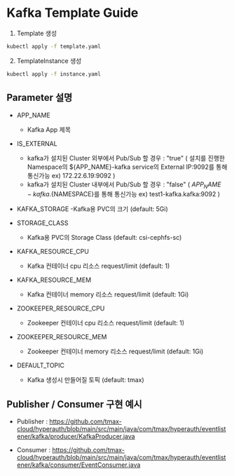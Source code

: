 # Kafka Template Guide

1. Template 생성
```bash
kubectl apply -f template.yaml
```

2. TemplateInstance 생성
```bash
kubectl apply -f instance.yaml
```

## Parameter 설명
- APP_NAME  
  - Kafka App 제목

- IS_EXTERNAL
  - kafka가 설치된 Cluster 외부에서 Pub/Sub 할 경우 : "true" ( 설치를 진행한 Namespace의 ${APP_NAME}-kafka service의 External IP:9092를 통해 통신가능  ex) 172.22.6.19:9092 ) 
  - kafka가 설치된 Cluster 내부에서 Pub/Sub 할 경우 : "false" ( ${APP_NAME}-kafka.${NAMESPACE}를 통해 통신가능 ex) test1-kafka.kafka:9092 )

- KAFKA_STORAGE
  -Kafka용 PVC의 크기 (default: 5Gi)

- STORAGE_CLASS  
  - Kafka용 PVC의 Storage Class (default: csi-cephfs-sc)

- KAFKA_RESOURCE_CPU  
  - Kafka 컨테이너 cpu 리소스 request/limit (default: 1)

- KAFKA_RESOURCE_MEM  
  - Kafka 컨테이너 memory 리소스 request/limit (default: 1Gi)

- ZOOKEEPER_RESOURCE_CPU  
  - Zookeeper 컨테이너 cpu 리소스 request/limit (default: 1)

- ZOOKEEPER_RESOURCE_MEM  
  - Zookeeper 컨테이너 memory 리소스 request/limit (default: 1Gi)

- DEFAULT_TOPIC
  - Kafka 생성시 만들어질 토픽 (default: tmax)

## Publisher / Consumer 구현 예시

- Publisher : https://github.com/tmax-cloud/hyperauth/blob/main/src/main/java/com/tmax/hyperauth/eventlistener/kafka/producer/KafkaProducer.java

- Consumer : https://github.com/tmax-cloud/hyperauth/blob/main/src/main/java/com/tmax/hyperauth/eventlistener/kafka/consumer/EventConsumer.java

